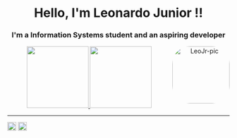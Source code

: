 <h1 align="center"> Hello, I'm Leonardo Junior !!</h1>
<h3 align="center"> I'm a Information Systems student and an aspiring developer </h3>

<div align="center">
  <a href="https://github.com/LeonardoJr01">
  <img height="140em" src="https://github-readme-stats.vercel.app/api?username=LeonardoJr01&show_icons=true&theme=synthwave">
  <img height="140em" src="https://github-readme-stats.vercel.app/api/top-langs/?username=LeonardoJr01&layout=compact&langs_count=16&theme=synthwave" style="max-width:100%;">
    <img align="right" alt="LeoJr-pic" height="130" style="border-radius:40px;" src="https://cdn.discordapp.com/attachments/533088766336958465/1025047661155463288/IMG_5336.png">
  </div>

<hr>
<p align="left">
<a href="https://www.instagram.com/leozin.logg/" target="_blank"><img alt="GIF" src="https://img.shields.io/badge/Instagram-E4405F?style=for-the-badge&logo=instagram&logoColor=white" height="20rem" style="max-width:100%;"></a>
<a href="https://www.linkedin.com/in/leonardo-junior-/" target="_blank"><img alt="GIF" src="https://img.shields.io/badge/LinkedIn-0077B5?style=for-the-badge&logo=linkedin&logoColor=white" height="20rem" style="max-width:100%;"></a>
</a> </p>
